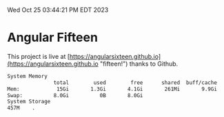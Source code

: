 Wed Oct 25 03:44:21 PM EDT 2023

# Angular Fifteen


This project is live at [https://angularsixteen.github.io](https://angularsixteen.github.io "fifteen!") thanks to Github.

```bash
System Memory
               total        used        free      shared  buff/cache   available
Mem:            15Gi       1.3Gi       4.1Gi       261Mi       9.9Gi        13Gi
Swap:          8.0Gi          0B       8.0Gi
System Storage
457M	.
